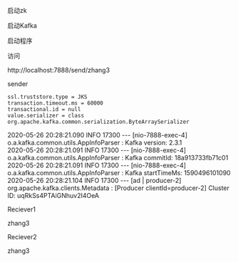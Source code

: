 启动zk

启动Kafka

启动程序

访问

http://localhost:7888/send/zhang3

sender

    ssl.truststore.type = JKS
    transaction.timeout.ms = 60000
    transactional.id = null
    value.serializer = class org.apache.kafka.common.serialization.ByteArraySerializer


2020-05-26 20:28:21.090  INFO 17300 --- [nio-7888-exec-4] o.a.kafka.common.utils.AppInfoParser     : Kafka version: 2.3.1  
2020-05-26 20:28:21.091  INFO 17300 --- [nio-7888-exec-4] o.a.kafka.common.utils.AppInfoParser     : Kafka commitId: 18a913733fb71c01  
2020-05-26 20:28:21.091  INFO 17300 --- [nio-7888-exec-4] o.a.kafka.common.utils.AppInfoParser     : Kafka startTimeMs: 1590496101090  
2020-05-26 20:28:21.104  INFO 17300 --- [ad | producer-2] org.apache.kafka.clients.Metadata        : [Producer clientId=producer-2] Cluster ID: uqRkSs4PTAiGNhuv2I4OeA  

Reciever1

zhang3


Reciever2

zhang3

